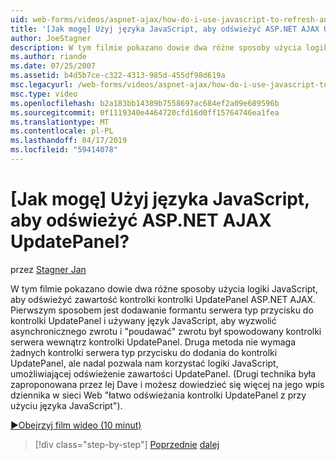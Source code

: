 ```yaml
---
uid: web-forms/videos/aspnet-ajax/how-do-i-use-javascript-to-refresh-an-aspnet-ajax-updatepanel
title: '[Jak mogę] Użyj języka JavaScript, aby odświeżyć ASP.NET AJAX UpdatePanel? | Microsoft Docs'
author: JoeStagner
description: W tym filmie pokazano dowie dwa różne sposoby użycia logiki JavaScript, aby odświeżyć zawartość kontrolki kontrolki UpdatePanel ASP.NET AJAX. Pierwszym sposobem jest dodanie...
ms.author: riande
ms.date: 07/25/2007
ms.assetid: b4d5b7ce-c322-4313-985d-455df98d619a
msc.legacyurl: /web-forms/videos/aspnet-ajax/how-do-i-use-javascript-to-refresh-an-aspnet-ajax-updatepanel
msc.type: video
ms.openlocfilehash: b2a183bb14389b7558697ac684ef2a09e689596b
ms.sourcegitcommit: 0f1119340e4464720cfd16d0ff15764746ea1fea
ms.translationtype: MT
ms.contentlocale: pl-PL
ms.lasthandoff: 04/17/2019
ms.locfileid: "59414078"
---
```

# <a name="how-do-i-use-javascript-to-refresh-an-aspnet-ajax-updatepanel"></a>[Jak mogę] Użyj języka JavaScript, aby odświeżyć ASP.NET AJAX UpdatePanel?

przez [Stagner Jan](https://github.com/JoeStagner)

W tym filmie pokazano dowie dwa różne sposoby użycia logiki JavaScript, aby odświeżyć zawartość kontrolki kontrolki UpdatePanel ASP.NET AJAX. Pierwszym sposobem jest dodawanie formantu serwera typ przycisku do kontrolki UpdatePanel i używany język JavaScript, aby wyzwolić asynchronicznego zwrotu i "poudawać" zwrotu był spowodowany kontrolki serwera wewnątrz kontrolki UpdatePanel. Druga metoda nie wymaga żadnych kontrolki serwera typ przycisku do dodania do kontrolki UpdatePanel, ale nadal pozwala nam korzystać logiki JavaScript, umożliwiającej odświeżenie zawartości UpdatePanel. (Drugi technika była zaproponowana przez lej Dave i możesz dowiedzieć się więcej na jego wpis dziennika w sieci Web "łatwo odświeżania kontrolki UpdatePanel z przy użyciu języka JavaScript").

[&#9654;Obejrzyj film wideo (10 minut)](https://channel9.msdn.com/Blogs/ASP-NET-Site-Videos/how-do-i-use-javascript-to-refresh-an-aspnet-ajax-updatepanel)

> [!div class="step-by-step"]
> [Poprzednie](how-do-i-build-a-custom-aspnet-ajax-server-control.md)
> [dalej](how-do-i-determine-whether-an-asynchronous-postback-has-occurred.md)
